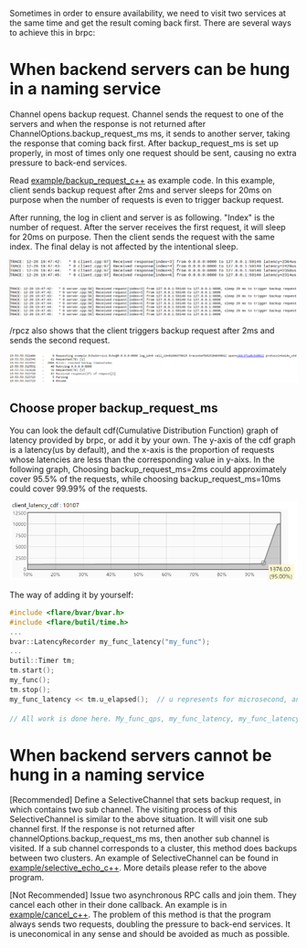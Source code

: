Sometimes in order to ensure availability, we need to visit two services at the same time and get the result coming back first. There are several ways to achieve this in brpc:

# When backend servers can be hung in a naming service

Channel opens backup request. Channel sends the request to one of the servers and when the response is not returned after ChannelOptions.backup_request_ms ms, it sends to another server, taking the response that coming back first. After backup_request_ms is set up properly, in most of times only one request should be sent, causing no extra pressure to back-end services.

Read [example/backup_request_c++](https://github.com/brpc/brpc/blob/master/example/backup_request_c++) as example code. In this example, client sends backup request after 2ms and server sleeps for 20ms on purpose when the number of requests is even to trigger backup request.

After running, the log in client and server is as following. "Index" is the number of request. After the server receives the first request, it will sleep for 20ms on purpose. Then the client sends the request with the same index. The final delay is not affected by the intentional sleep.

![img](../images/backup_request_1.png)

![img](../images/backup_request_2.png)

/rpcz also shows that the client triggers backup request after 2ms and sends the second request.

![img](../images/backup_request_3.png)

## Choose proper backup_request_ms

You can look the default cdf(Cumulative Distribution Function) graph of latency provided by brpc, or add it by your own. The y-axis of the cdf graph is a latency(us by default), and the x-axis is the proportion of requests whose latencies are less than the corresponding value in y-aixs. In the following graph, Choosing backup_request_ms=2ms could approximately cover 95.5% of the requests, while choosing backup_request_ms=10ms could cover 99.99% of the requests.

![img](../images/backup_request_4.png)

The way of adding it by yourself:

```c++
#include <flare/bvar/bvar.h>
#include <flare/butil/time.h>
...
bvar::LatencyRecorder my_func_latency("my_func");
...
butil::Timer tm;
tm.start();
my_func();
tm.stop();
my_func_latency << tm.u_elapsed();  // u represents for microsecond, and s_elapsed(), m_elapsed(), n_elapsed() correspond to second, millisecond, nanosecond.
 
// All work is done here. My_func_qps, my_func_latency, my_func_latency_cdf and many other counters would be shown in /vars.
```

# When backend servers cannot be hung in a naming service

[Recommended] Define a SelectiveChannel that sets backup request, in which contains two sub channel. The visiting process of this SelectiveChannel is similar to the above situation. It will visit one sub channel first. If the response is not returned after channelOptions.backup_request_ms ms, then another sub channel is visited. If a sub channel corresponds to a cluster, this method does backups between two clusters. An example of SelectiveChannel can be found in [example/selective_echo_c++](https://github.com/brpc/brpc/tree/master/example/selective_echo_c++). More details please refer to the above program.

[Not Recommended] Issue two asynchronous RPC calls and join them. They cancel each other in their done callback. An example is in [example/cancel_c++](https://github.com/brpc/brpc/tree/master/example/cancel_c++). The problem of this method is that the program always sends two requests, doubling the pressure to back-end services. It is uneconomical in any sense and should be avoided as much as possible.
